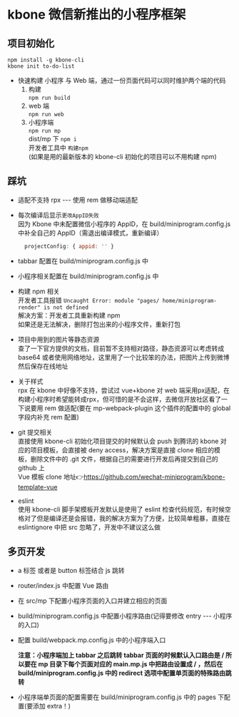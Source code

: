 # kbone 微信新推出的小程序框架  

## 项目初始化  

   `npm install -g kbone-cli`  
   `kbone init to-do-list`

- 快速构建 小程序 与 Web 端，通过一份页面代码可以同时维护两个端的代码  
  1. 构建  
    `npm run build`  
  2. web 端  
    `npm run web`  
  3. 小程序端  
    `npm run mp`  
    dist/mp 下 `npm i`  
    开发者工具中 `构建npm`  
    (如果是用的最新版本的 kbone-cli 初始化的项目可以不用构建 npm)

## 踩坑  

- 适配不支持 rpx --- 使用 rem 做移动端适配

- 每次编译后显示`更改AppID失败`  
  因为 Kbone 中未配置微信小程序的 AppID，在 build/miniprogram.config.js中补全自己的 AppID（需退出编译模式，重新编译）  

  ```js
    projectConfig: { appid: '' }
  ```  

- tabbar 配置在 build/miniprogram.config.js 中  

- 小程序相关配置在 build/miniprogram.config.js 中  

- 构建 npm 相关  
  开发者工具报错 `Uncaught Error: module "pages/ home/miniprogram-render" is not defined`  
  解决方案：开发者工具重新构建 npm  
  如果还是无法解决，删除打包出来的小程序文件，重新打包  

- 项目中用到的图片等静态资源  
  查了一下官方提供的文档，目前暂不支持相对路径，静态资源可以考虑转成 base64 或者使用网络地址，这里用了一个比较笨的办法，把图片上传到微博然后保存在线地址  

- 关于样式  
  rpx 在 kbone 中好像不支持，尝试过 vue+kbone 对 web 端采用px适配，在构建小程序时希望能转成rpx，但可惜的是不会这样，去微信开放社区看了一下说要用 rem 做适配(要在 mp-webpack-plugin 这个插件的配置中的 global 字段内补充 rem 配置)

- git 提交相关  
  直接使用 kbone-cli 初始化项目提交的时候默认会 push 到腾讯的 kbone 对应的项目模板，会直接被 deny access，解决方案是直接 clone 相应的模板，删除文件中的 .git 文件，根据自己的需要进行开发后再提交到自己的 github 上  
  Vue 模板 clone 地址👉<https://github.com/wechat-miniprogram/kbone-template-vue>

- eslint  
  使用 kbone-cli 脚手架模板开发默认是使用了 eslint 检查代码规范，有时候空格对了但是编译还是会报错，我的解决方案为了方便，比较简单粗暴，直接在 eslintignore 中把 src 忽略了，开发中不建议这么做  

## 多页开发  

- a 标签 或者是 button 标签结合 js 跳转  

- router/index.js 中配置 Vue 路由  

- 在 src/mp 下配置小程序页面的入口并建立相应的页面  

- build/miniprogram.config.js 中配置小程序路由(记得要修改 entry --- 小程序的入口)  

- 配置 build/webpack.mp.config.js 中的小程序端入口  

  <b>注意：小程序端加上 tabbar 之后跳转 tabbar 页面的时候默认入口路由是 / 所以要在 mp 目录下每个页面对应的 main.mp.js 中把路由设置成 / ，然后在 build/miniprogram.config.js 中的 redirect 选项中配置单页面的特殊路由跳转</b>

- 小程序端单页面的配置需要在 build/miniprogram.config.js 中的 pages 下配置(要添加 extra！)
